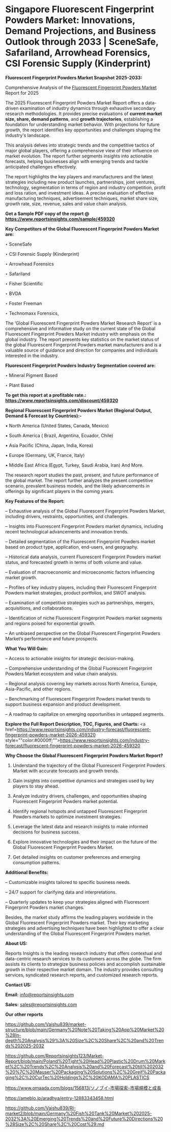 # Singapore Fluorescent Fingerprint Powders Market: Innovations, Demand Projections, and Business Outlook through 2033 | SceneSafe, Safariland, Arrowhead Forensics, CSI Forensic Supply (Kinderprint)

<strong>Fluorescent Fingerprint Powders Market Snapshot 2025-2033:</strong>

Comprehensive Analysis of the <a href=https://www.reportsinsights.com/sample/459320>Fluorescent Fingerprint Powders Market</a> Report for 2025

The 2025 Fluorescent Fingerprint Powders Market Report offers a data-driven examination of industry dynamics through exhaustive secondary research methodologies. It provides precise evaluations of <strong>current market size, share, demand patterns</strong>, and <strong>growth trajectories</strong>, establishing a foundation for understanding market behavior. With projections for future growth, the report identifies key opportunities and challenges shaping the industry's landscape.

This analysis delves into strategic trends and the competitive tactics of major global players, offering a comprehensive view of their influence on market evolution. The report further segments insights into actionable forecasts, helping businesses align with emerging trends and tackle anticipated challenges effectively.

The report highlights the key players and manufacturers and the latest strategies including new product launches, partnerships, joint ventures, technology, segmentation in terms of region and industry competition, profit and loss ration, and investment ideas. A precise evaluation of effective manufacturing techniques, advertisement techniques, market share size, growth rate, size, revenue, sales and value chain analysis.

<strong>Get a Sample PDF copy of the report @ <a href=https://www.reportsinsights.com/sample/459320 style=color:#0000ff;>https://www.reportsinsights.com/sample/459320</a></strong>

<strong>Key Competitors of the Global Fluorescent Fingerprint Powders Market are:</strong>

‣ SceneSafe

‣ CSI Forensic Supply (Kinderprint)

‣ Arrowhead Forensics

‣ Safariland

‣ Fisher Scientific

‣ BVDA

‣ Foster Freeman

‣ Technomaxx Forensics,

The ‘Global Fluorescent Fingerprint Powders Market Research Report’ is a comprehensive and informative study on the current state of the Global Fluorescent Fingerprint Powders Market industry with emphasis on the global industry. The report presents key statistics on the market status of the global Fluorescent Fingerprint Powders market manufacturers and is a valuable source of guidance and direction for companies and individuals interested in the industry.

<strong>Fluorescent Fingerprint Powders Industry Segmentation covered are:</strong>

‣ Mineral Pigment Based

‣ Plant Based

<strong>To get this report at a profitable rate.: <a href=https://www.reportsinsights.com/discount/459320 style=color:#0000ff;>https://www.reportsinsights.com/discount/459320</a></strong>

<strong>Regional Fluorescent Fingerprint Powders Market (Regional Output, Demand &amp; Forecast by Countries):-</strong>

• North America (United States, Canada, Mexico)

• South America ( Brazil, Argentina, Ecuador, Chile)

• Asia Pacific (China, Japan, India, Korea)

• Europe (Germany, UK, France, Italy)

• Middle East Africa (Egypt, Turkey, Saudi Arabia, Iran) And More.

The research report studies the past, present, and future performance of the global market. The report further analyzes the present competitive scenario, prevalent business models, and the likely advancements in offerings by significant players in the coming years.

<strong>Key Features of the Report:</strong>

– Exhaustive analysis of the Global Fluorescent Fingerprint Powders Market, including drivers, restraints, opportunities, and challenges.

– Insights into Fluorescent Fingerprint Powders market dynamics, including recent technological advancements and innovation trends.

– Detailed segmentation of the Fluorescent Fingerprint Powders market based on product type, application, end-users, and geography.

– Historical data analysis, current Fluorescent Fingerprint Powders market status, and forecasted growth in terms of both volume and value.

– Evaluation of macroeconomic and microeconomic factors influencing market growth.

– Profiles of key industry players, including their Fluorescent Fingerprint Powders market strategies, product portfolios, and SWOT analysis.

– Examination of competitive strategies such as partnerships, mergers, acquisitions, and collaborations.

– Identification of niche Fluorescent Fingerprint Powders market segments and regions poised for exponential growth.

– An unbiased perspective on the Global Fluorescent Fingerprint Powders Market’s performance and future prospects.

<strong>What You Will Gain:</strong>

– Access to actionable insights for strategic decision-making.

– Comprehensive understanding of the Global Fluorescent Fingerprint Powders Market ecosystem and value chain analysis.

– Regional analysis covering key markets across North America, Europe, Asia-Pacific, and other regions.

– Benchmarking of Fluorescent Fingerprint Powders market trends to support business expansion and product development.

– A roadmap to capitalize on emerging opportunities in untapped segments.

<strong>Explore the Full Report Description, TOC, Figures, and Charts:</strong>
<a href=https://www.reportsinsights.com/industry-forecast/fluorescent-fingerprint-powders-market-2026-459320 style=""color:#0000ff;"">https://www.reportsinsights.com/industry-forecast/fluorescent-fingerprint-powders-market-2026-459320</a>

<strong>Why Choose the Global Fluorescent Fingerprint Powders Market Report?</strong>

1. Understand the trajectory of the Global Fluorescent Fingerprint Powders Market with accurate forecasts and growth trends.

2. Gain insights into competitive dynamics and strategies used by key players to stay ahead.

3. Analyze industry drivers, challenges, and opportunities shaping Fluorescent Fingerprint Powders market potential.

4. Identify regional hotspots and untapped Fluorescent Fingerprint Powders markets to optimize investment strategies.

5. Leverage the latest data and research insights to make informed decisions for business success.

6. Explore innovative technologies and their impact on the future of the Global Fluorescent Fingerprint Powders Market.

7. Get detailed insights on customer preferences and emerging consumption patterns.

<strong>Additional Benefits:</strong>

– Customizable insights tailored to specific business needs.

– 24/7 support for clarifying data and interpretations.

– Quarterly updates to keep your strategies aligned with Fluorescent Fingerprint Powders market changes.

Besides, the market study affirms the leading players worldwide in the Global Fluorescent Fingerprint Powders market. Their key marketing strategies and advertising techniques have been highlighted to offer a clear understanding of the Global Fluorescent Fingerprint Powders market.

<strong><strong>About US</strong>:</strong>

Reports Insights is the leading research industry that offers contextual and data-centric research services to its customers across the globe. The firm assists its clients to strategize business policies and accomplish sustainable growth in their respective market domain. The industry provides consulting services, syndicated research reports, and customized research reports.

<strong>Contact US:</strong>

<p class=><b>Email:</b> <a href=mailto:info@reportsinsights.com>info@reportsinsights.com</a></p>
<p class=><b>Sales:</b> <a href=mailto:sales@reportsinsights.com>sales@reportsinsights.com</a></p>

<strong>Our other reports</strong>

<a href=https://github.com/Vaishu839/market-structure/blob/main/Germany%20Note%20Taking%20App%20Market%20%28In-depth%20Analysis%29%3A%20Size%2C%20Share%2C%20and%20Trends%202025-2032>https://github.com/Vaishu839/market-structure/blob/main/Germany%20Note%20Taking%20App%20Market%20%28In-depth%20Analysis%29%3A%20Size%2C%20Share%2C%20and%20Trends%202025-2032</a>

<a href=https://github.com/Reportsinsights123/Market-Report/blob/main/Poland%20Tight%20Head%20Plastic%20Drum%20Market%2C%20Trends%2C%20Analysis%20and%20Forecast%20till%202032%20%7C%20Mauser%20Packaging%20Solutions%2C%20Greif%20Packaging%2C%20CurTec%20Holdings%2C%20KODAMA%20PLASTICS>https://github.com/Reportsinsights123/Market-Report/blob/main/Poland%20Tight%20Head%20Plastic%20Drum%20Market%2C%20Trends%2C%20Analysis%20and%20Forecast%20till%202032%20%7C%20Mauser%20Packaging%20Solutions%2C%20Greif%20Packaging%2C%20CurTec%20Holdings%2C%20KODAMA%20PLASTICS</a>

<a href=https://www.omaada.com/blogs/156813/ソノブイ-市場探索-市場規模と成長>https://www.omaada.com/blogs/156813/ソノブイ-市場探索-市場規模と成長</a>

<a href=https://ameblo.jp/aradhya/entry-12883343458.html>https://ameblo.jp/aradhya/entry-12883343458.html</a>

<a href=https://github.com/Vaishu839/RI-market2/blob/main/Germany%20Fish%20Tank%20Market%202025-2032%3A%20Emerging%20Trends%20and%20Future%20Directions%20%28Size%2C%20Share%2C%20Cost%29.md>https://github.com/Vaishu839/RI-market2/blob/main/Germany%20Fish%20Tank%20Market%202025-2032%3A%20Emerging%20Trends%20and%20Future%20Directions%20%28Size%2C%20Share%2C%20Cost%29.md</a>
